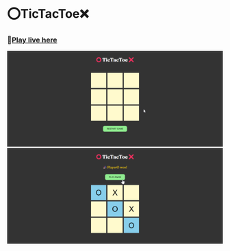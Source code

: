 # ⭕TicTacToe❌

### 🏸[Play live here](https://ashishshres.github.io/TicTacToe/)

![](./app.png)
![](./win.png)
